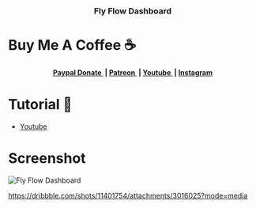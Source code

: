 <h3 align="center">Fly Flow Dashboard</h3>

# Buy Me A Coffee ☕
<p align="center">
	<b>
		<a href="https://www.paypal.me/am523">
			Paypal Donate
		</a>&nbsp;|
		<a href="https://www.patreon.com/user/creators?u=43122521">
			Patreon
		</a>&nbsp;|
		<a href="https://www.youtube.com/channel/UCwI8AQlBewsdxbyk2r4n9CQ">
			Youtube
		</a>&nbsp;|
		<a href="https://www.instagram.com/0x0000523am/">
			Instagram
		</a>
	</b>
  </p>
  


# Tutorial 📸
- <a href="https://youtu.be/lotV_6Gua-0">
			Youtube
		</a> 

# Screenshot
![Fly Flow Dashboard](https://user-images.githubusercontent.com/61135648/96241701-be934680-0fcc-11eb-992c-a54bddac1215.gif)

https://dribbble.com/shots/11401754/attachments/3016025?mode=media
